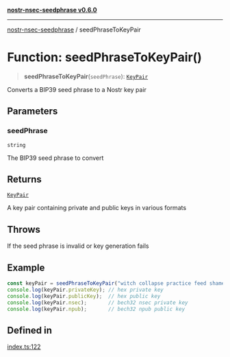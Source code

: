 [**nostr-nsec-seedphrase v0.6.0**](../README.md)

***

[nostr-nsec-seedphrase](../globals.md) / seedPhraseToKeyPair

# Function: seedPhraseToKeyPair()

> **seedPhraseToKeyPair**(`seedPhrase`): [`KeyPair`](../interfaces/KeyPair.md)

Converts a BIP39 seed phrase to a Nostr key pair

## Parameters

### seedPhrase

`string`

The BIP39 seed phrase to convert

## Returns

[`KeyPair`](../interfaces/KeyPair.md)

A key pair containing private and public keys in various formats

## Throws

If the seed phrase is invalid or key generation fails

## Example

```ts
const keyPair = seedPhraseToKeyPair("witch collapse practice feed shame open despair creek road again ice least");
console.log(keyPair.privateKey); // hex private key
console.log(keyPair.publicKey);  // hex public key
console.log(keyPair.nsec);       // bech32 nsec private key
console.log(keyPair.npub);       // bech32 npub public key
```

## Defined in

[index.ts:122](https://github.com/HumanjavaEnterprises/nostr-nsec-seedphrase/blob/885e04e5180059d4aa901af59d633038a53240cb/src/index.ts#L122)
